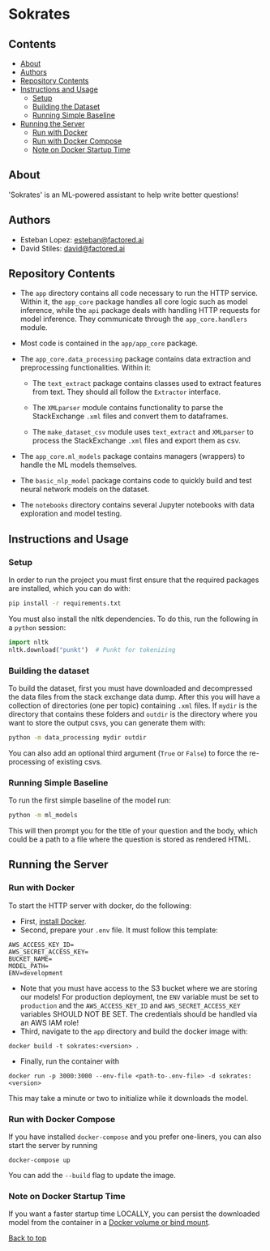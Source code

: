 # Sokrates

## Contents

* [About](#about)
* [Authors](#authors)
* [Repository Contents](#repository-contents)
* [Instructions and Usage](#instructions-and-usage)
  * [Setup](#setup)
  * [Building the Dataset](#building-the-dataset)
  * [Running Simple Baseline](#running-simple-baseline)
* [Running the Server](#running-the-server)
  * [Run with Docker](#run-with-docker)
  * [Run with Docker Compose](#run-with-docker-compose)
  * [Note on Docker Startup Time](#note-on-docker-startup-time)

## About
'Sokrates' is an ML-powered assistant to help write better questions!

## Authors
- Esteban Lopez: esteban@factored.ai
- David Stiles: david@factored.ai

## Repository Contents
- The `app` directory contains all code necessary to run the HTTP service. Within it,
  the `app_core` package handles all core logic such as model inference, while the
  `api` package deals with handling HTTP requests for model inference. They communicate
  through the `app_core.handlers` module.
- Most code is contained in the `app/app_core` package.
- The `app_core.data_processing` package contains data extraction and preprocessing
  functionalities. Within it:

  - The `text_extract` package contains classes used to extract features from 
    text. They should all follow the `Extractor` interface.

  - The `XMLparser` module contains functionality to parse the StackExchange `.xml`
    files and convert them to dataframes.

  - The `make_dataset_csv` module uses `text_extract` and `XMLparser` to process the
    StackExchange `.xml` files and export them as csv.

- The `app_core.ml_models` package contains managers (wrappers) to handle the ML models
  themselves.

- The `basic_nlp_model` package contains code to quickly build and test neural network
  models on the dataset.

- The `notebooks` directory contains several Jupyter notebooks with data exploration
  and model testing.

## Instructions and Usage

### Setup
In order to run the project you must first ensure that the required packages
are installed, which you can do with:
```bash
pip install -r requirements.txt
```
You must also install the nltk dependencies. To do this, run the following in a
`python` session:
```python
import nltk
nltk.download("punkt")  # Punkt for tokenizing
```

### Building the dataset
To build the dataset, first you must have downloaded and decompressed the data files
from the stack exchange data dump. After this you will have a collection of directories
(one per topic) containing `.xml` files. If `mydir` is the directory that contains these
folders and `outdir` is the directory where you want to store the output csvs, you can 
generate them with:
```bash
python -m data_processing mydir outdir
```
You can also add an optional third argument (`True` or `False`) to force the
re-processing of existing csvs.

### Running Simple Baseline
To run the first simple baseline of the model run:
```bash
python -m ml_models
```
This will then prompt you for the title of your question and the body,
which could be a path to a file where the question is stored as rendered
HTML.

## Running the Server

### Run with Docker
To start the HTTP server with docker, do the following:
- First, [install Docker](https://www.docker.com/).
- Second, prepare your `.env` file. It must follow this template:
```.env
AWS_ACCESS_KEY_ID=
AWS_SECRET_ACCESS_KEY=
BUCKET_NAME=
MODEL_PATH=
ENV=development
```
- Note that you must have access to the S3 bucket where we are storing
  our models! For production deployment, tne `ENV` variable must be set to
  `production` and the `AWS_ACCESS_KEY_ID` and `AWS_SECRET_ACCESS_KEY` variables
  SHOULD NOT BE SET. The credentials should be handled via an AWS IAM role!
- Third, navigate to the `app` directory and build the docker image with:
```shell script
docker build -t sokrates:<version> .
```
- Finally, run the container with
```shell script
docker run -p 3000:3000 --env-file <path-to-.env-file> -d sokrates:<version>
```
This may take a minute or two to initialize while it downloads the model.

### Run with Docker Compose
If you have installed `docker-compose` and you prefer one-liners, you can also
start the server by running
```shell script
docker-compose up
```
You can add the `--build` flag to update the image.

### Note on Docker Startup Time
If you want a faster startup time LOCALLY, you can persist the downloaded model
from the container in a [Docker volume or bind mount](https://docs.docker.com/storage/volumes/).


[Back to top](#sokrates)
